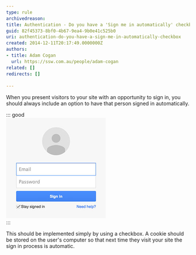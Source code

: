 ```yaml
---
type: rule
archivedreason: 
title: Authentication - Do you have a 'Sign me in automatically' checkbox?
guid: 82f45373-8bf0-4b67-9ea4-9b0e41c525b0
uri: authentication-do-you-have-a-sign-me-in-automatically-checkbox
created: 2014-12-11T20:17:49.0000000Z
authors:
- title: Adam Cogan
  url: https://ssw.com.au/people/adam-cogan
related: []
redirects: []

---
```


When you present visitors to your site with an opportunity to sign in, you should                     always include an option to have that person signed in automatically.

<!--endintro-->


::: good  
![Figure: 'Stay signed in' checkbox is available](/rules/authentication-do-you-have-a-sign-me-in-automatically-checkbox/signin.jpg)  
:::

This should be implemented simply by using a checkbox. A cookie should be stored on the user's computer so that next time they visit your site the sign in process is automatic.

